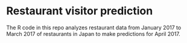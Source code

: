 # Restaurant visitor prediction

The R code in this repo analyzes restaurant data from January 2017 to March 2017 of restaurants in Japan to make predictions for April 2017.
